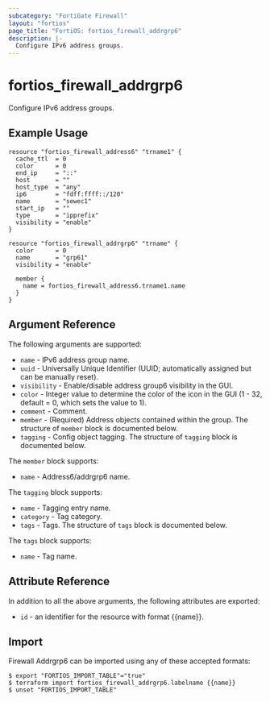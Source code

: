 ```yaml
---
subcategory: "FortiGate Firewall"
layout: "fortios"
page_title: "FortiOS: fortios_firewall_addrgrp6"
description: |-
  Configure IPv6 address groups.
---
```


# fortios_firewall_addrgrp6
Configure IPv6 address groups.

## Example Usage

```hcl
resource "fortios_firewall_address6" "trname1" {
  cache_ttl  = 0
  color      = 0
  end_ip     = "::"
  host       = ""
  host_type  = "any"
  ip6        = "fdff:ffff::/120"
  name       = "sewec1"
  start_ip   = ""
  type       = "ipprefix"
  visibility = "enable"
}

resource "fortios_firewall_addrgrp6" "trname" {
  color      = 0
  name       = "grp61"
  visibility = "enable"

  member {
    name = fortios_firewall_address6.trname1.name
  }
}
```

## Argument Reference

The following arguments are supported:

* `name` - IPv6 address group name.
* `uuid` - Universally Unique Identifier (UUID; automatically assigned but can be manually reset).
* `visibility` - Enable/disable address group6 visibility in the GUI.
* `color` - Integer value to determine the color of the icon in the GUI (1 - 32, default = 0, which sets the value to 1).
* `comment` - Comment.
* `member` - (Required) Address objects contained within the group. The structure of `member` block is documented below.
* `tagging` - Config object tagging. The structure of `tagging` block is documented below.

The `member` block supports:

* `name` - Address6/addrgrp6 name.

The `tagging` block supports:

* `name` - Tagging entry name.
* `category` - Tag category.
* `tags` - Tags. The structure of `tags` block is documented below.

The `tags` block supports:

* `name` - Tag name.


## Attribute Reference

In addition to all the above arguments, the following attributes are exported:
* `id` - an identifier for the resource with format {{name}}.

## Import

Firewall Addrgrp6 can be imported using any of these accepted formats:
```
$ export "FORTIOS_IMPORT_TABLE"="true"
$ terraform import fortios_firewall_addrgrp6.labelname {{name}}
$ unset "FORTIOS_IMPORT_TABLE"
```
